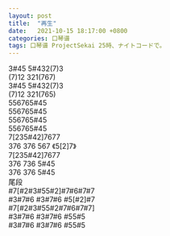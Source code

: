 ```yaml
---
layout: post
title:  "再生"
date:   2021-10-15 18:17:00 +0800
categories: 口琴谱
tags: 口琴谱 ProjectSekai 25時、ナイトコードで。
---
```

3#45 5#432(7)3  
(7)12 321(767)  
3#45 5#432(7)3   
(7)12 321(765)  
556765#45  
556765#45  
556765#45  
556765#45  
7[235#42]7677  
376 376 567 《5[2]7》  
7[235#42]7677  
376 736 5#45  
376 376 5#45  
尾段  
\#7[#2#3#55#2]#7#6#7#7   
\#3#7#6 #3#7#6 #5[#2]#7  
\#7[#2#3#55#2#7#6#7#7]  
\#3#7#6 #3#7#6 #55#5  
\#3#7#6 #3#7#6 #55#5  